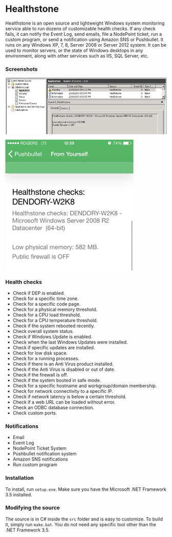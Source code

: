 # Healthstone

Healthstone is an open source and lightweight Windows system monitoring service able to run dozens of customizable health checks. If any check fails, it can notify the Event Log, send emails, file a NodePoint ticket, run a custom program, or send a notification using Amazon SNS or Pushbullet. It runs on any Windows XP, 7, 8, Server 2008 or Server 2012 system. It can be used to monitor servers, or the state of Windows desktops in any environment, along with other services such as IIS, SQL Server, etc.

### Screenshots
![](healthstone.jpg)

![](healthstone0.jpg)

### Health checks
* Check if DEP is enabled.
* Check for a specific time zone.
* Check for a specific code page.
* Check for a physical memory threshold.
* Check for a CPU load threshold.
* Check for a CPU temperature threshold.
* Check if the system rebooted recently.
* Check overall system status.
* Check if Windows Update is enabled.
* Check when the last Windows Updates were installed.
* Check if specific updates are installed.
* Check for low disk space.
* Check for a running processes.
* Check if there is an Anti Virus product installed.
* Check if the Anti Virus is disabled or out of date.
* Check if the firewall is off.
* Check if the system booted in safe mode.
* Check for a specific hostname and workgroup/domain membership.
* Check for network connectivity to a specific IP.
* Check if network latency is below a certain threshold.
* Check if a web URL can be loaded without error.
* Check an ODBC database connection.
* Check custom ports.

### Notifications
* Email
* Event Log
* NodePoint Ticket System
* Pushbullet notification system
* Amazon SNS notifications
* Run custom program

### Installation
To install, run `setup.exe`. Make sure you have the Microsoft .NET Framework 3.5 installed.

### Modifying the source
The source is in C# inside the `src` folder and is easy to customize. To build it, simply run `make.bat`. You do not need any specific tool other than the .NET Framework 3.5.

